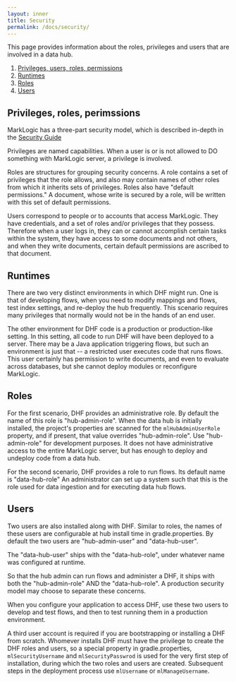 ```yaml
---
layout: inner
title: Security
permalink: /docs/security/
---
```


This page provides information about the roles, privileges and users that are
involved in a data hub.


1. [Privileges, users, roles, permissions](#overview)
1. [Runtimes](#runtimes)
1. [Roles](#roles)
1. [Users](#users)

## Privileges, roles, perimssions

MarkLogic has a three-part security model, which is described in-depth in the 
[Security Guide](https://docs.marklogic.com/guide/security)

Privileges are named capabilities.  When a user is or is not allowed to DO something with MarkLogic server, a privilege is involved.

Roles are structures for grouping security concerns.  A role contains a set of privileges that the role allows, and also may contain names of other roles from which it inherits sets of privileges.  Roles also have "default permissions."  A document, whose write is secured by a role, will be written with this set of default permissions.

Users correspond to people or to accounts that access MarkLogic.  They have credentials, and a set of roles and/or privileges that they possess.  Therefore when a user logs in, they can or cannot accomplish certain tasks within the system, they have access to some documents and not others, and when they write documents, certain default permissions are ascribed to that document.



## Runtimes

There are two very distinct environments in which DHF might run.  One is that of developing flows, when you need to modify mappings and flows, test index settings, and re-deploy the hub frequently.  This scenario requires many privileges that normally would not be in the hands of an end user.

The other environment for DHF code is a production or production-like setting.  In this setting, all code to run DHF will have been deployed to a server.  There may be a Java application triggering flows, but such an environment is just that -- a restricted user executes code that runs flows.  This user certainly has permission to write documents, and even to evaluate across databases, but she cannot deploy modules or reconfigure MarkLogic.


## Roles

For the first scenario, DHF provides an administrative role.  By default the name of this role is "hub-admin-role".  When the data hub is initially installed, the project's properties are scanned for the `mlHubAdminUserRole` property, and if present, that value overrides "hub-admin-role".  Use "hub-admin-role" for development purposes.  It does not have administrative access to the entire MarkLogic server, but has enough to deploy and undeploy code from a data hub.

For the second scenario, DHF provides a role to run flows.  Its default name is "data-hub-role"  An administrator can set up a system such that this is the role used for data ingestion and for executing data hub flows.


## Users

Two users are also installed along with DHF.  Similar to roles, the names of these users are configurable at hub install time in gradle.properties.  By default the two users are "hub-admin-user" and "data-hub-user".

The "data-hub-user" ships with the "data-hub-role", under whatever name was configured at runtime.

So that the hub admin can run flows and administer a DHF, it ships with both the "hub-admin-role" AND the "data-hub-role".  A production security model may choose to separate these concerns.

When you configure your application to access DHF, use these two users to develop and test flows, and then to test running them in a production environment.

A third user account is required if you are bootstrapping or installing a DHF from scratch.  Whomever installs DHF must have the privilege to create the DHF roles and users, so a special property in gradle.properties, `mlSecurityUsername` and `mlSecurityPasswrod` is used for the very first step of installation, during which the two roles and users are created.  Subsequent steps in the deployment process use `mlUsername` or `mlManageUsername`.




